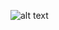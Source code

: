 ![alt text](https://external-content.duckduckgo.com/iu/?u=https%3A%2F%2Fi.scdn.co%2Fimage%2Fab67616d0000b273bd7968f6fd93da1921babf44&f=1&nofb=1&ipt=d07b1d103485f7116eb642eeaa71c341929ed1d8c279ed3ebfaf53b0a97563b5&ipo=images)
